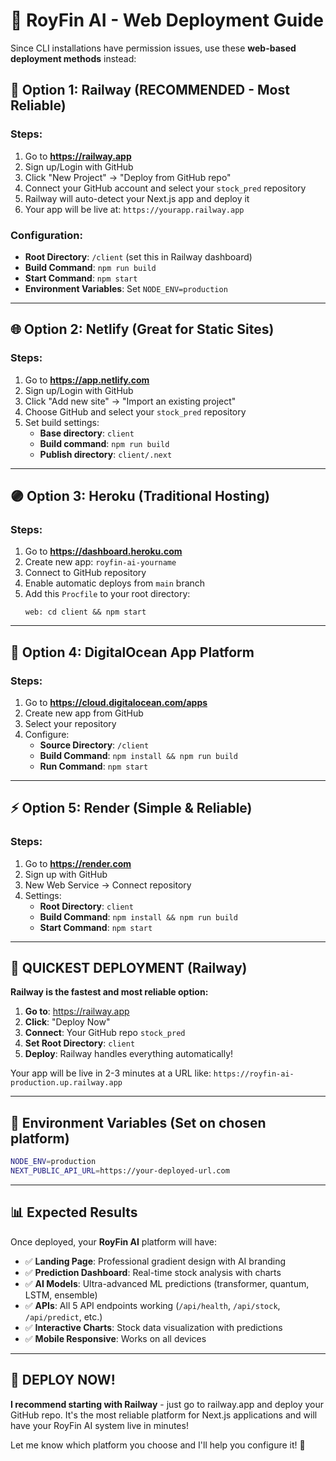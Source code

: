 # 🚀 RoyFin AI - Web Deployment Guide

Since CLI installations have permission issues, use these **web-based deployment methods** instead:

## 🚂 Option 1: Railway (RECOMMENDED - Most Reliable)

### Steps:
1. Go to **https://railway.app**
2. Sign up/Login with GitHub
3. Click "New Project" → "Deploy from GitHub repo"
4. Connect your GitHub account and select your `stock_pred` repository
5. Railway will auto-detect your Next.js app and deploy it
6. Your app will be live at: `https://yourapp.railway.app`

### Configuration:
- **Root Directory**: `/client` (set this in Railway dashboard)
- **Build Command**: `npm run build`
- **Start Command**: `npm start`
- **Environment Variables**: Set `NODE_ENV=production`

---

## 🌐 Option 2: Netlify (Great for Static Sites)

### Steps:
1. Go to **https://app.netlify.com**
2. Sign up/Login with GitHub
3. Click "Add new site" → "Import an existing project"
4. Choose GitHub and select your `stock_pred` repository
5. Set build settings:
   - **Base directory**: `client`
   - **Build command**: `npm run build`
   - **Publish directory**: `client/.next`

---

## 🟣 Option 3: Heroku (Traditional Hosting)

### Steps:
1. Go to **https://dashboard.heroku.com**
2. Create new app: `royfin-ai-yourname`
3. Connect to GitHub repository
4. Enable automatic deploys from `main` branch
5. Add this `Procfile` to your root directory:
   ```
   web: cd client && npm start
   ```

---

## 🌊 Option 4: DigitalOcean App Platform

### Steps:
1. Go to **https://cloud.digitalocean.com/apps**
2. Create new app from GitHub
3. Select your repository
4. Configure:
   - **Source Directory**: `/client`
   - **Build Command**: `npm install && npm run build`
   - **Run Command**: `npm start`

---

## ⚡ Option 5: Render (Simple & Reliable)

### Steps:
1. Go to **https://render.com**
2. Sign up with GitHub
3. New Web Service → Connect repository
4. Settings:
   - **Root Directory**: `client`
   - **Build Command**: `npm install && npm run build`
   - **Start Command**: `npm start`

---

## 🎯 QUICKEST DEPLOYMENT (Railway)

**Railway is the fastest and most reliable option:**

1. **Go to**: https://railway.app
2. **Click**: "Deploy Now" 
3. **Connect**: Your GitHub repo `stock_pred`
4. **Set Root Directory**: `client`
5. **Deploy**: Railway handles everything automatically!

Your app will be live in 2-3 minutes at a URL like:
`https://royfin-ai-production.up.railway.app`

---

## 🔧 Environment Variables (Set on chosen platform)

```bash
NODE_ENV=production
NEXT_PUBLIC_API_URL=https://your-deployed-url.com
```

---

## 📊 Expected Results

Once deployed, your **RoyFin AI** platform will have:

- ✅ **Landing Page**: Professional gradient design with AI branding
- ✅ **Prediction Dashboard**: Real-time stock analysis with charts
- ✅ **AI Models**: Ultra-advanced ML predictions (transformer, quantum, LSTM, ensemble)
- ✅ **APIs**: All 5 API endpoints working (`/api/health`, `/api/stock`, `/api/predict`, etc.)
- ✅ **Interactive Charts**: Stock data visualization with predictions
- ✅ **Mobile Responsive**: Works on all devices

---

## 🚀 DEPLOY NOW!

**I recommend starting with Railway** - just go to railway.app and deploy your GitHub repo. It's the most reliable platform for Next.js applications and will have your RoyFin AI system live in minutes!

Let me know which platform you choose and I'll help you configure it! 🎯